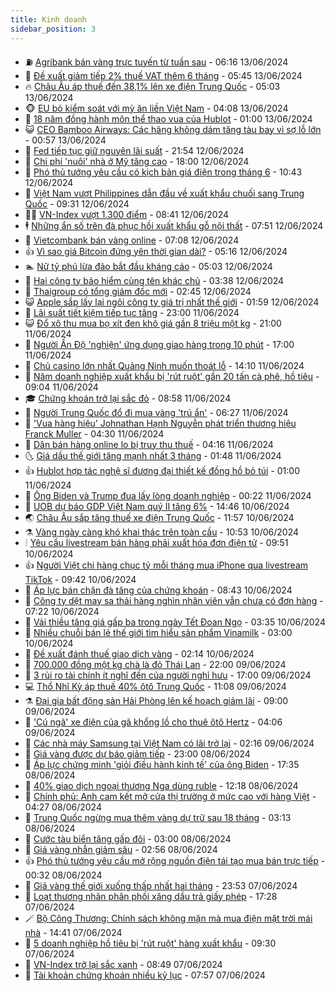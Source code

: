 ```yaml
---
title: Kinh doanh
sidebar_position: 3
---
```


<!-- vnexpress-kinh-doanh:START -->
- ⛽️ [Agribank bán vàng trực tuyến từ tuần sau](https://vnexpress.net/gia-vang-moi-nhat-hom-nay-13-6-4757870.html) - 06:16 13/06/2024
- 🐲 [Đề xuất giảm tiếp 2% thuế VAT thêm 6 tháng](https://vnexpress.net/de-xuat-giam-tiep-2-thue-vat-them-6-thang-4757826.html) - 05:45 13/06/2024
- 🔥 [Châu Âu áp thuế đến 38,1% lên xe điện Trung Quốc](https://vnexpress.net/chau-au-ap-thue-den-38-1-len-xe-dien-trung-quoc-4757771.html) - 05:03 13/06/2024
- 🐵 [EU bỏ kiểm soát với mỳ ăn liền Việt Nam](https://vnexpress.net/eu-bo-kiem-soat-voi-my-an-lien-viet-nam-4757767.html) - 04:08 13/06/2024
- 🦅 [18 năm đồng hành môn thể thao vua của Hublot](https://vnexpress.net/18-nam-dong-hanh-mon-the-thao-vua-cua-hublot-4757302.html) - 01:00 13/06/2024
- 😺 [CEO Bamboo Airways: Các hãng không dám tăng tàu bay vì sợ lỗ lớn](https://vnexpress.net/ceo-bamboo-airways-cac-hang-khong-dam-tang-tau-bay-vi-so-lo-lon-4757656.html) - 00:57 13/06/2024
- 🤩 [Fed tiếp tục giữ nguyên lãi suất](https://vnexpress.net/fed-tiep-tuc-giu-nguyen-lai-suat-4757645.html) - 21:54 12/06/2024
- 🌮 [Chi phí &#39;nuôi&#39; nhà ở Mỹ tăng cao](https://vnexpress.net/chi-phi-nuoi-nha-o-my-tang-cao-4757561.html) - 18:00 12/06/2024
- 🧰 [Phó thủ tướng yêu cầu có kịch bản giá điện trong tháng 6](https://vnexpress.net/pho-thu-tuong-yeu-cau-co-kich-ban-gia-dien-trong-thang-6-4757541.html) - 10:43 12/06/2024
- 🤔 [Việt Nam vượt Philippines dẫn đầu về xuất khẩu chuối sang Trung Quốc](https://vnexpress.net/viet-nam-vuot-philippines-dan-dau-ve-xuat-khau-chuoi-sang-trung-quoc-4757462.html) - 09:31 12/06/2024
- 🧑‍💻 [VN-Index vượt 1.300 điểm](https://vnexpress.net/vn-index-vuot-1-300-diem-4757510.html) - 08:41 12/06/2024
- 🕴 [Những ẩn số trên đà phục hồi xuất khẩu gỗ nội thất](https://vnexpress.net/nhung-an-so-tren-da-phuc-hoi-xuat-khau-go-noi-that-4757058.html) - 07:51 12/06/2024
- 🦩 [Vietcombank bán vàng online](https://vnexpress.net/gia-vang-moi-nhat-hom-nay-12-6-4757456.html) - 07:08 12/06/2024
- 👍 [Vì sao giá Bitcoin đứng yên thời gian dài?](https://vnexpress.net/vi-sao-gia-bitcoin-dung-yen-thoi-gian-dai-4757279.html) - 05:16 12/06/2024
- 🏊 [Nữ tỷ phú lừa đảo bắt đầu kháng cáo](https://vnexpress.net/nu-ty-phu-lua-dao-bat-dau-khang-cao-4757333.html) - 05:03 12/06/2024
- 🤡 [Hai công ty bảo hiểm cùng tên khác chủ](https://vnexpress.net/hai-cong-ty-bao-hiem-cung-ten-khac-chu-4757089.html) - 03:38 12/06/2024
- 👀 [Thaigroup có tổng giám đốc mới](https://vnexpress.net/thaigroup-co-tong-giam-doc-moi-4757314.html) - 02:45 12/06/2024
- 😺 [Apple sắp lấy lại ngôi công ty giá trị nhất thế giới](https://vnexpress.net/apple-sap-lay-lai-ngoi-cong-ty-gia-tri-nhat-the-gioi-4757270.html) - 01:59 12/06/2024
- 🦣 [Lãi suất tiết kiệm tiếp tục tăng](https://vnexpress.net/lai-suat-tiet-kiem-tiep-tuc-tang-4756996.html) - 23:00 11/06/2024
- 😺 [Đổ xô thu mua bọ xít đen khô giá gần 8 triệu một kg](https://vnexpress.net/do-xo-thu-mua-bo-xit-den-kho-gia-gan-8-trieu-mot-kg-4756928.html) - 21:00 11/06/2024
- 💼 [Người Ấn Độ &#39;nghiện&#39; ứng dụng giao hàng trong 10 phút](https://vnexpress.net/nguoi-an-do-nghien-ung-dung-giao-hang-trong-10-phut-4756890.html) - 17:00 11/06/2024
- 🤗 [Chủ casino lớn nhất Quảng Ninh muốn thoát lỗ](https://vnexpress.net/chu-casino-lon-nhat-quang-ninh-muon-thoat-lo-4757151.html) - 14:10 11/06/2024
- 👀 [Năm doanh nghiệp xuất khẩu bị &#39;rút ruột&#39; gần 20 tấn cà phê, hồ tiêu](https://vnexpress.net/nam-doanh-nghiep-xuat-khau-bi-rut-ruot-gan-20-tan-ca-phe-ho-tieu-4757031.html) - 09:04 11/06/2024
- 🎓 [Chứng khoán trở lại sắc đỏ](https://vnexpress.net/chung-khoan-hom-nay-11-6-ap-luc-chot-loi-bua-vay-vn-index-4757051.html) - 08:58 11/06/2024
- 🗽 [Người Trung Quốc đổ đi mua vàng &#39;trú ẩn&#39;](https://vnexpress.net/nguoi-trung-quoc-do-di-mua-vang-tru-an-4756924.html) - 06:27 11/06/2024
- 🚀 [&#39;Vua hàng hiệu’ Johnathan Hạnh Nguyễn phát triển thương hiệu Franck Muller](https://vnexpress.net/vua-hang-hieu-johnathan-hanh-nguyen-phat-trien-thuong-hieu-franck-muller-4756333.html) - 04:30 11/06/2024
- 🤗 [Dân bán hàng online lo bị truy thu thuế](https://vnexpress.net/dan-ban-hang-online-lo-bi-truy-thu-thue-4755087.html) - 04:16 11/06/2024
- 🌜 [Giá dầu thế giới tăng mạnh nhất 3 tháng](https://vnexpress.net/gia-dau-the-gioi-tang-manh-nhat-3-thang-4756780.html) - 01:48 11/06/2024
- 👍 [Hublot hợp tác nghệ sĩ đương đại thiết kế đồng hồ bỏ túi](https://vnexpress.net/hublot-hop-tac-nghe-si-duong-dai-thiet-ke-dong-ho-bo-tui-4756670.html) - 01:00 11/06/2024
- 🤖 [Ông Biden và Trump đua lấy lòng doanh nghiệp](https://vnexpress.net/ong-biden-va-trump-dua-lay-long-doanh-nghiep-4756719.html) - 00:22 11/06/2024
- 🫣 [UOB dự báo GDP Việt Nam quý II tăng 6%](https://vnexpress.net/uob-du-bao-gdp-viet-nam-quy-ii-tang-6-4756671.html) - 14:46 10/06/2024
- 🌏 [Châu Âu sắp tăng thuế xe điện Trung Quốc](https://vnexpress.net/chau-au-sap-tang-thue-xe-dien-trung-quoc-4756643.html) - 11:57 10/06/2024
- ⚗️ [Vàng ngày càng khó khai thác trên toàn cầu](https://vnexpress.net/vang-ngay-cang-kho-khai-thac-tren-toan-cau-4756540.html) - 10:53 10/06/2024
- 🕯 [Yêu cầu livestream bán hàng phải xuất hóa đơn điện tử](https://vnexpress.net/thu-tuong-yeu-cau-livestream-ban-hang-phai-xuat-hoa-don-dien-tu-4756639.html) - 09:51 10/06/2024
- 👍 [Người Việt chi hàng chục tỷ mỗi tháng mua iPhone qua livestream TikTok](https://vnexpress.net/nguoi-viet-chi-hang-chuc-ty-moi-thang-mua-iphone-qua-livestream-tiktok-4756509.html) - 09:42 10/06/2024
- 🤠 [Áp lực bán chặn đà tăng của chứng khoán](https://vnexpress.net/ap-luc-ban-chan-da-tang-cua-chung-khoan-4756585.html) - 08:43 10/06/2024
- 🌊 [Công ty dệt may sa thải hàng nghìn nhân viên vẫn chưa có đơn hàng](https://vnexpress.net/cong-ty-det-may-sa-thai-hang-nghin-nhan-vien-van-chua-co-don-hang-4756494.html) - 07:22 10/06/2024
- 🌈 [Vải thiều tăng giá gấp ba trong ngày Tết Đoan Ngọ](https://vnexpress.net/vai-thieu-tang-gia-gap-ba-trong-ngay-tet-doan-ngo-4756360.html) - 03:35 10/06/2024
- 🥳 [Nhiều chuỗi bán lẻ thế giới tìm hiểu sản phẩm Vinamilk](https://vnexpress.net/nhieu-chuoi-ban-le-the-gioi-tim-hieu-san-pham-vinamilk-4756297.html) - 03:00 10/06/2024
- 🐻 [Đề xuất đánh thuế giao dịch vàng](https://vnexpress.net/de-xuat-danh-thue-giao-dich-vang-4756344.html) - 02:14 10/06/2024
- 💫 [700.000 đồng một kg chà là đỏ Thái Lan](https://vnexpress.net/700-000-dong-mot-kg-cha-la-do-thai-lan-4755987.html) - 22:00 09/06/2024
- 🤩 [3 rủi ro tài chính ít nghĩ đến của người nghỉ hưu](https://vnexpress.net/3-rui-ro-tai-chinh-it-nghi-den-cua-nguoi-nghi-huu-4752283.html) - 17:00 09/06/2024
- 💻 [Thổ Nhĩ Kỳ áp thuế 40% ôtô Trung Quốc](https://vnexpress.net/tho-nhi-ky-ap-thue-40-oto-trung-quoc-4756223.html) - 11:08 09/06/2024
- ⚗️ [Đại gia bất động sản Hải Phòng lên kế hoạch giảm lãi](https://vnexpress.net/dai-gia-bat-dong-san-hai-phong-len-ke-hoach-giam-lai-4756141.html) - 09:00 09/06/2024
- 🌈 [&#39;Cú ngã&#39; xe điện của gã khổng lồ cho thuê ôtô Hertz](https://vnexpress.net/cu-nga-xe-dien-cua-ga-khong-lo-cho-thue-oto-hertz-4756088.html) - 04:06 09/06/2024
- 🌝 [Các nhà máy Samsung tại Việt Nam có lãi trở lại](https://vnexpress.net/cac-nha-may-samsung-tai-viet-nam-co-lai-tro-lai-4756114.html) - 02:16 09/06/2024
- 🥸 [Giá vàng được dự báo giảm tiếp](https://vnexpress.net/gia-vang-duoc-du-bao-giam-tiep-4756062.html) - 23:00 08/06/2024
- 🦆 [Áp lực chứng minh &#39;giỏi điều hành kinh tế&#39; của ông Biden](https://vnexpress.net/ap-luc-chung-minh-gioi-dieu-hanh-kinh-te-cua-ong-biden-4756036.html) - 17:35 08/06/2024
- 🌋 [40% giao dịch ngoại thương Nga dùng ruble](https://vnexpress.net/40-giao-dich-ngoai-thuong-nga-dung-ruble-4756030.html) - 12:18 08/06/2024
- 🦍 [Chính phủ: Anh cam kết mở cửa thị trường ở mức cao với hàng Việt](https://vnexpress.net/chinh-phu-anh-cam-ket-mo-cua-thi-truong-o-muc-cao-voi-hang-viet-4755901.html) - 04:27 08/06/2024
- 🤔 [Trung Quốc ngừng mua thêm vàng dự trữ sau 18 tháng](https://vnexpress.net/trung-quoc-ngung-mua-them-vang-du-tru-sau-18-thang-4755869.html) - 03:13 08/06/2024
- 🧰 [Cước tàu biển tăng gấp đôi](https://vnexpress.net/cuoc-tau-bien-tang-gap-doi-4755711.html) - 03:00 08/06/2024
- 🌝 [Giá vàng nhẫn giảm sâu](https://vnexpress.net/gia-vang-moi-nhat-hom-nay-8-6-4755891.html) - 02:56 08/06/2024
- 👍 [Phó thủ tướng yêu cầu mở rộng nguồn điện tái tạo mua bán trực tiếp](https://vnexpress.net/pho-thu-tuong-yeu-cau-mo-rong-nguon-dien-tai-tao-mua-ban-truc-tiep-4755811.html) - 00:32 08/06/2024
- 🗽 [Giá vàng thế giới xuống thấp nhất hai tháng](https://vnexpress.net/gia-vang-the-gioi-xuong-thap-nhat-hai-thang-4755826.html) - 23:53 07/06/2024
- 🐎 [Loạt thương nhân phân phối xăng dầu trả giấy phép](https://vnexpress.net/loat-thuong-nhan-phan-phoi-xang-dau-tra-giay-phep-4755809.html) - 17:28 07/06/2024
- 🪄 [Bộ Công Thương: Chính sách không mặn mà mua điện mặt trời mái nhà](https://vnexpress.net/bo-cong-thuong-chinh-sach-khong-man-ma-mua-dien-mat-troi-4755639.html) - 14:41 07/06/2024
- 🎊 [5 doanh nghiệp hồ tiêu bị &#39;rút ruột&#39; hàng xuất khẩu](https://vnexpress.net/5-doanh-nghiep-ho-tieu-bi-rut-ruot-hang-xuat-khau-4755675.html) - 09:30 07/06/2024
- 🗽 [VN-Index trở lại sắc xanh](https://vnexpress.net/chung-khoan-hom-nay-7-6-tro-lai-sac-xanh-4755674.html) - 08:49 07/06/2024
- 🦩 [Tài khoản chứng khoán nhiều kỷ lục](https://vnexpress.net/tai-khoan-chung-khoan-nhieu-ky-luc-4755607.html) - 07:57 07/06/2024<!-- vnexpress-kinh-doanh:END -->
